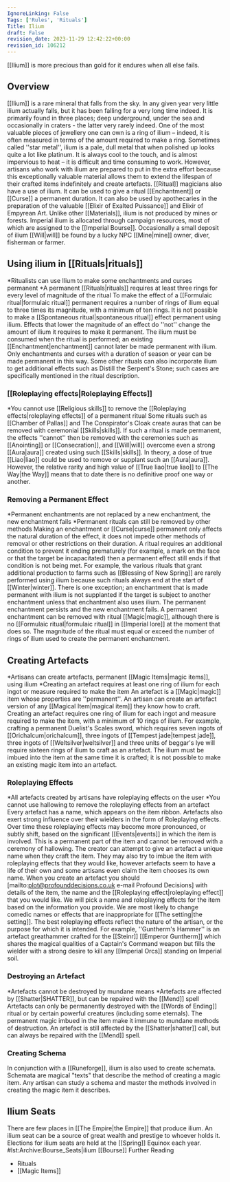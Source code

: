 ```yaml
---
IgnoreLinking: False
Tags: ['Rules', 'Rituals']
Title: Ilium
draft: False
revision_date: 2023-11-29 12:42:22+00:00
revision_id: 106212
---
```


[[Ilium]] is more precious than gold for it endures when all else fails.
## Overview
[[Ilium]] is a rare mineral that falls from the sky. In any given year very little ilium actually falls, but it has been falling for a very long time indeed. It is primarily found in three places; deep underground, under the sea and occasionally in craters - the latter very rarely indeed. One of the most valuable pieces of jewellery one can own is a ring of ilium – indeed, it is often measured in terms of the amount required to make a ring. 
Sometimes called ''star metal'', ilium is a pale, dull metal that when polished up looks quite a lot like platinum. It is always cool to the touch, and is almost impervious to heat – it is difficult and time consuming to work. However, artisans who work with ilium are prepared to put in the extra effort because this exceptionally valuable material allows them to extend the lifespan of their crafted items indefinitely and create artefacts.
[[Ritual]] magicians also have a use of ilium. It can be used to give a ritual [[Enchantment]] or [[Curse]] a permanent duration. It can also be used by apothecaries in the preparation of the valuable [[Elixir of Exalted Puissance]] and Elixir of Empyrean Art.
Unlike other [[Materials]], ilium is not produced by mines or forests. Imperial ilium is allocated through campaign resources, most of which are assigned to the [[Imperial Bourse]]. Occasionally a small deposit of ilium [[Will|will]] be found by a lucky NPC [[Mine|mine]] owner, diver, fisherman or farmer. 
## Using ilium in [[Rituals|rituals]]
*Ritualists can use Ilium to make some enchantments and curses permanent
*A permanent [[Rituals|rituals]] requires at least three rings for every level of magnitude of the ritual
To make the effect of a [[Formulaic ritual|formulaic ritual]] permanent requires a number of rings of ilium equal to three times its magnitude, with a minimum of ten rings. It is not possible to make a [[Spontaneous ritual|spontaneous ritual]] effect permanent using ilium.
Effects that lower the magnitude of an effect do ''not'' change the amount of ilium it requires to make it permanent. The ilium must be consumed when the ritual is performed; an existing [[Enchantment|enchantment]] cannot later be made permanent with ilium.
Only enchantments and curses with a duration of season or year can be made permanent in this way.
Some other rituals can also incorporate ilium to get additional effects such as Distill the Serpent's Stone; such cases are specifically mentioned in the ritual description.
### [[Roleplaying effects|Roleplaying Effects]]
*You cannot use [[Religious skills]] to remove the [[Roleplaying effects|roleplaying effects]] of a permanent ritual
Some rituals such as [[Chamber of Pallas]] and The Conspirator's Cloak create auras that can be removed with ceremonial [[Skills|skills]]. If such a ritual is made permanent, the effects ''cannot'' then be removed with the ceremonies such as [[Anointing]] or [[Consecration]], and [[Will|will]] overcome even a strong [[Aura|aura]] created using such [[Skills|skills]]. In theory, a dose of true [[Liao|liao]] could be used to remove or supplant such an [[Aura|aura]]. However, the relative rarity and high value of [[True liao|true liao]] to [[The Way|the Way]] means that to date there is no definitive proof one way or another.
### Removing a Permanent Effect
*Permanent enchantments are not replaced by a new enchantment, the new enchantment fails
*Permanent rituals can still be removed by other methods
Making an enchantment or [[Curse|curse]] permanent only affects the natural duration of the effect, it does not impede other methods of removal or other restrictions on their duration.
A ritual requires an additional condition to prevent it ending prematurely (for example, a mark on the face or that the target be incapacitated) then a permanent effect still ends if that condition is not being met. 
For example, the various rituals that grant additional production to farms such as [[Blessing of New Spring]] are rarely performed using ilium because such rituals always end at the start of [[Winter|winter]].
There is one exception; an enchantment that is made permanent with ilium is not supplanted if the target is subject to another enchantment unless that enchantment also uses ilium. The permanent enchantment persists and the new enchantment fails. A permanent enchantment can be removed with ritual [[Magic|magic]], although there is no [[Formulaic ritual|formulaic ritual]] in [[Imperial lore]] at the moment that does so. The magnitude of the ritual must equal or exceed the number of rings of ilium used to create the permanent enchantment.
## Creating Artefacts
*Artisans can create artefacts, permanent [[Magic Items|magic items]], using ilium
*Creating an artefact requires at least one ring of ilium for each ingot or measure required to make the item
An artefact is a [[Magic|magic]] item whose properties are ''permanent''. An artisan can create an artefact version of any [[Magical Item|magical item]] they know how to craft.
Creating an artefact requires one ring of ilium for each ingot and measure required to make the item, with a minimum of 10 rings of ilium.  For example, crafting a permanent Duelist's Scales sword, which requires seven ingots of [[Orichalcum|orichalcum]], three ingots of [[Tempest jade|tempest jade]], three ingots of [[Weltsilver|weltsilver]] and three units of beggar's lye will require sixteen rings of ilium to craft as an artefact. 
The ilium must be imbued into the item at the same time it is crafted; it is not possible to make an existing magic item into an artefact.
### Roleplaying Effects
*All artefacts created by artisans have roleplaying effects on the user
*You cannot use hallowing to remove the roleplaying effects from an artefact
Every artefact has a name, which appears on the item ribbon. Artefacts also exert strong influence over their wielders in the form of Roleplaying effects. Over time these roleplaying effects may become more pronounced, or subtly shift, based on the significant [[Events|events]] in which the item is involved. This is a permanent part of the item and cannot be removed with a ceremony of hallowing. 
The creator can attempt to give an artefact a unique name when they craft the item. They may also try to imbue the item with roleplaying effects that they would like, however artefacts seem to have a life of their own and some artisans even claim the item chooses its own name. When you create an artefact you should [mailto:plot@profounddecisions.co.uk e-mail Profound Decisions] with details of the item, the name and the [[Roleplaying effect|roleplaying effect]] that you would like. We will pick a name and roleplaying effects for the item based on the information you provide. We are most likely to change comedic names or effects that are inappropriate for [[The setting|the setting]].
The best roleplaying effects reflect the nature of the artisan, or the purpose for which it is intended. For example, ''Guntherm's Hammer'' is an artefact greathammer crafted for the [[Steinr]] [[Emperor Guntherm]] which shares the magical qualities of a Captain's Command weapon but fills the wielder with a strong desire to kill any [[Imperial Orcs]] standing on Imperial soil.
### Destroying an Artefact
*Artefacts cannot be destroyed by mundane means
*Artefacts are affected by [[Shatter|SHATTER]], but can be repaired with the [[Mend]] spell
Artefacts can only be permanently destroyed with the [[Words of Ending]] ritual or by certain powerful creatures (including some eternals). The permanent magic imbued in the item make it immune to mundane methods of destruction.
An artefact is still affected by the [[Shatter|shatter]] call, but can always be repaired with the [[Mend]] spell.
### Creating Schema
In conjunction with a [[Runeforge]], ilium is also used to create schemata. Schemata are magical "texts" that describe the method of creating a magic item. Any artisan can study a schema and master the methods involved in creating the magic item it describes.
## Ilium Seats
There are few places in [[The Empire|the Empire]] that produce ilium. An ilium seat can be a source of great wealth and prestige to whoever holds it. Elections for ilium seats are held at the [[Spring]] Equinox each year.
#lst:Archive:Bourse_Seats|ilium
[[Bourse]] Further Reading
* Rituals
* [[Magic Items]]